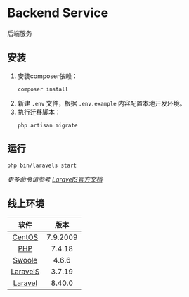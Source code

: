 # Backend Service

后端服务

## 安装

1. 安装composer依赖：
    ```shell
    composer install
    ```
2. 新建 `.env` 文件，根据 `.env.example` 内容配置本地开发环境。
3. 执行迁移脚本：
    ```shell
    php artisan migrate
    ```

## 运行

```shell
php bin/laravels start
```

*更多命令请参考 [LaravelS官方文档](https://github.com/hhxsv5/laravel-s/blob/master/README-CN.md#%E8%BF%90%E8%A1%8C)*

## 线上环境

|软件|版本|
|:---:|:---:|
|[CentOS](https://wiki.centos.org/action/show/Manuals/ReleaseNotes/CentOS7.2009?action=show&redirect=Manuals%2FReleaseNotes%2FCentOS7)|7.9.2009|
|[PHP](https://www.php.net/ChangeLog-7.php#7.4.18)|7.4.18|
|[Swoole](https://www.swoole.com/)|4.6.6|
|[LaravelS](https://github.com/hhxsv5/laravel-s/blob/master/README-CN.md)|3.7.19|
|[Laravel](https://laravel.com/docs/8.x)|8.40.0|
